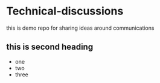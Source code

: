 # Technical-discussions
this is demo repo for sharing ideas around communications


## this is second heading

* one
* two
* three
